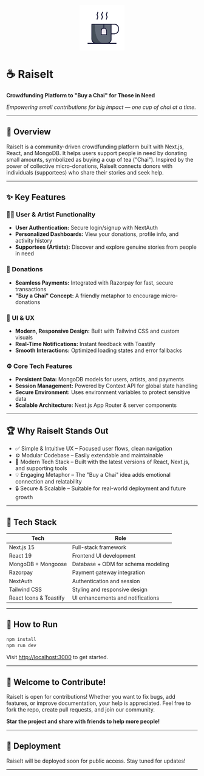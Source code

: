 

<div align="center">
	<img src="public/tea.gif" alt="RaiseIt Logo" width="120" />
</div>

# ☕ RaiseIt

**Crowdfunding Platform to "Buy a Chai" for Those in Need**

*Empowering small contributions for big impact — one cup of chai at a time.*

---

## 🚀 Overview

RaiseIt is a community-driven crowdfunding platform built with Next.js, React, and MongoDB. It helps users support people in need by donating small amounts, symbolized as buying a cup of tea ("Chai"). Inspired by the power of collective micro-donations, RaiseIt connects donors with individuals (supportees) who share their stories and seek help.

---

## ✨ Key Features

### 🧑‍💻 User & Artist Functionality
- **User Authentication:** Secure login/signup with NextAuth
- **Personalized Dashboards:** View your donations, profile info, and activity history
- **Supportees (Artists):** Discover and explore genuine stories from people in need

### 💸 Donations
- **Seamless Payments:** Integrated with Razorpay for fast, secure transactions
- **"Buy a Chai" Concept:** A friendly metaphor to encourage micro-donations

### 🎨 UI & UX
- **Modern, Responsive Design:** Built with Tailwind CSS and custom visuals
- **Real-Time Notifications:** Instant feedback with Toastify
- **Smooth Interactions:** Optimized loading states and error fallbacks

### ⚙️ Core Tech Features
- **Persistent Data:** MongoDB models for users, artists, and payments
- **Session Management:** Powered by Context API for global state handling
- **Secure Environment:** Uses environment variables to protect sensitive data
- **Scalable Architecture:** Next.js App Router & server components

---

## 🏆 Why RaiseIt Stands Out

- ✅ Simple & Intuitive UX – Focused user flows, clean navigation
- ⚙️ Modular Codebase – Easily extendable and maintainable
- 🧠 Modern Tech Stack – Built with the latest versions of React, Next.js, and supporting tools
- 💡 Engaging Metaphor – The "Buy a Chai" idea adds emotional connection and relatability
- 🔒 Secure & Scalable – Suitable for real-world deployment and future growth

---

## 🧰 Tech Stack

| Tech                | Role                                 |
|---------------------|--------------------------------------|
| Next.js 15          | Full-stack framework                 |
| React 19            | Frontend UI development              |
| MongoDB + Mongoose  | Database + ODM for schema modeling   |
| Razorpay            | Payment gateway integration          |
| NextAuth            | Authentication and session           |
| Tailwind CSS        | Styling and responsive design        |
| React Icons & Toastify | UI enhancements and notifications |

---

## 📝 How to Run

```bash
npm install
npm run dev
```
Visit [http://localhost:3000](http://localhost:3000) to get started.

---

## 🤝 Welcome to Contribute!

RaiseIt is open for contributions! Whether you want to fix bugs, add features, or improve documentation, your help is appreciated. Feel free to fork the repo, create pull requests, and join our community.

**Star the project and share with friends to help more people!**

---

## 🚢 Deployment

RaiseIt will be deployed soon for public access. Stay tuned for updates!

---